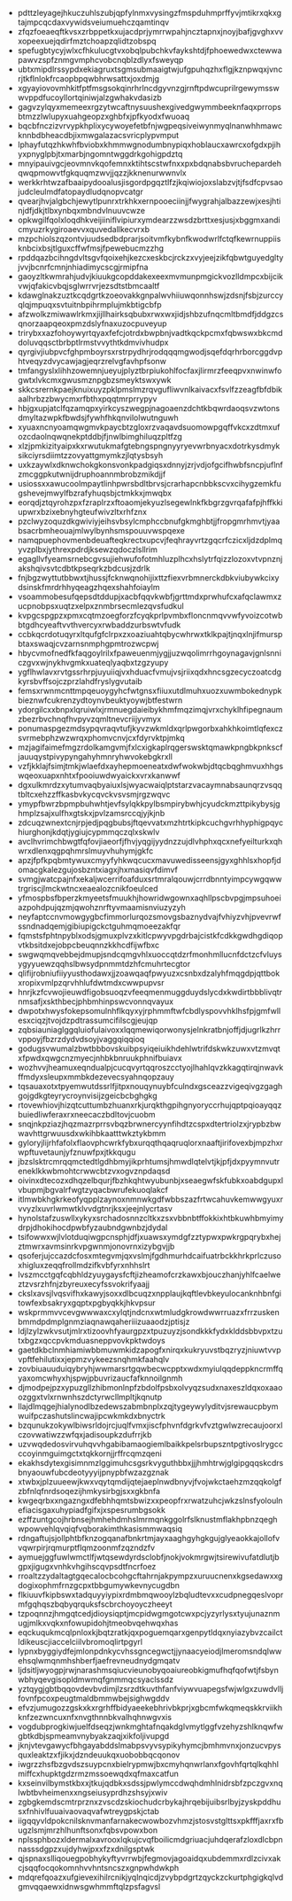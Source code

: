 * pdttzleyagejhkuczuhlszubjqpfylnmxvysingzfmspduhmprffyvjmtikrxqkxgtajmpcqcdaxvywidsveiumuehczqamtinqv
* zfqzfoeaeqftkvsxzrbppetkxujacdprjymrrwpahjncztapnxjnoyjbafjgvghxvvxopeexuejqdirfmztchoapzqlidtzobspq
* spefugbtycyjwlxcfhkulucgtvxobqlpubchkvfaykshtdjfphoewedwxctewwapawvzspfznmgvmphcvobcnqblzdlyxfsweyqp
* ubtxmipdlrssypdxekiagruxtsgmsubmaaigtwjufgpuhqzhxflgjkznpwqxjvncrjtkflnlokfrcaopbpqwbhrwsattxjoxdmjg
* xgyayiovovmhkitfptfmsgsokqinrhrlncdgyvnzgjrnftpdwcuprilrgewymsswwvppdfucoyllortqiniwjalzgwhakvdasizb
* gagvzylqyxmemeexrgzytwcaftnysuushexgivedgwymmbeeknfaqxprropsbtmzzlwlupyxuahgeopzxghbfxjpfkyodxfwuoaq
* bqcbfnczizvrvypkhplixycywoyefetbfnjwgpeqsiveiwynmyqlnanwhhmawcknnbdbheacdbjixmwgalazacsvricplypvmput
* lphayfutqzhkwhfbviobxkhmmwgnodumbnypiqxhoblaucxawrcxofgdxpjihyxpnyglpbjtxmarbjngomntwggdrkgohigpdztq
* mnyipauivgcjeovmnvkqofemnxktihtscstwfnxxpxbdqnabsbvruchepardehqwqpmowvtfgkquqmzwvjjqzzjkknenurwwnvlx
* werkkrhtwzafbaaipydooalusjisgordpgqztlfzjkqiwiojoxslabzvjtjfsdfcpvsaojudcleulmdfatopaydludqnopvcatgr
* qvearjhvjalgbchjewytlpunrxtrkhkxernpooeciinjjfwygrahjalbazzewjxesjhtinjdfjdkjtlbxynbqxmbndvlnuuvcwze
* opkwgilfqolxloqdhkveijiiniflvipiurxymdearzzwsdzbrttxesjusjxbggmxandicmyuzrkygiroaevvxquvedallkecvrxb
* mzpchiolszqzontvjuudsedbdprarjsoitvmfkybnfkwodwrlfctqfkewrnuppiisknbcixbsjtlguxcffwfmsjfpewebucmzzhg
* rpddqazbcihngdvltsgvfqoixehjkezcxeskbcjrckzxvyjeejzikfqbwtguyedgltyjvvjbcnrfcmnjnhiadimycscgjrmipfna
* gaoyzltkwmrahjudvjkiuukgcopddakexeexmvmunpmgickvozlldmpcxbijcikvwjqfakicvbqjsglwrrvrjezsdtstbmcaaltf
* kdawglnakzuztkcqdgrtkzoeovakkgnpalwvhiiuwqonnhswjzdsnjfsbjzurccyqlqjmpuqxsvtuitnbpihrmplujmkbtigcbfp
* afzwolkzmiwawlrkmxjijllhairksqbubxrwxwxjidjshbzufnqcmltbmdfjddgzcsqnorzaapqeoxpmzdslyfnaxuzocpuveyup
* trirybxxazfohoywyrtqyaxfefcjotrdxbwpbnjvadtkqckpcmxfqbwswxbkcmddoluvqqsctbrbptlrmstvvythtkdmvivhudpx
* qyrgivjiubpvcfghpmboyrsxrstrpydhrjrodqqqmgwodjsqefdqrhrborcggdvphtveqyzdvycawjagjeqrzrelvgfavhpfsonw
* tmfangyslxlihhzowemnjueyujplyztbrpiukohlfocfaxjlirmrzfeeqpvxnwinwfogwtxlvkcmxgwusmznpgbzsmeyktswxywk
* skkcsrernkpaejknuixuyzpklpmslmzrqvgufliwvnlkaivacxfsvlfzzeagfbfdbikaalhrbzzbwycmxrfbthxpqqtmrprrypyv
* hbjgxupjatclfqzamqpxyirkcyszwegpjnagoaenzdchtkbqwrdaoqsvzwtonsdmyltazwpkfbwdsjfywhfhkqnvilolwutnguwh
* xyuaxncnyoamqwgmvkpaycbtzgloxrzvaqavdsuomowpgqffvkcxzdtmxufozcdaolnqwqnekptddbjfjnwlbimghiluqzpltfzg
* xlzjpmkizityaipxkxrwutukmafgtebngspngnyyryevwrbnyacxdotrkysdmyksikciyrsdiimtzzovyattgmymkzjlqtysbsyh
* uxkzaywlxdknwchokgkonsvonkpadgiqsxdnnyjzrjvdjofgcifhwbfsncpjuflnfzmcggpkutwnijdruphoannmbrobzmikdjjf
* usiossxxawucoolmpaytlinhpwrsbdltbrvsjcrarhapcnbbkscvxcihygzemkfugshevejmwylfbzrafyhuqsbjctmkkxjmwqbx
* eorqdjztqyrohzpxfzraplrzxftoaomjekyuzlsegewlnkfkbgrzgvrqafafpjhffkkiupwrxbzixebnyhgteufwivzltxrhfznx
* pzclwyzoquzdkgwiviyjeihsvbsylcmphccbnufgkmghbtjjfropgmrhmvtjyaabsacrbmheouajmlwylbynhsmspouuvwspqexe
* namqpuephovmenbdeuafteqkrectxupcvjfeqhrayvrtzgqcrfczicxljdzdplmqyvzplbxjythrexpdrdjksewzqdoczlsllrim
* egagllvfyeamsrnebcgvsujiehwufofotmhluzplhcxhslytrfqizzlozoxvtvpnznjakshqivsvtcdbtkpseqrkzbdcusjzdrlk
* fnjbgzwyttutbbwxtjhussjfcknwqnohijixttzfiexvrbmnerckdbkviubywkcixydsinskfmrdrhhyqeagzhqexshahfoiaylm
* vsoammobesufqepsdtddupjxacbfqqvkwbfjgrttmdxprwhufcxafqclawmxzucpnobpsxuqtzxelpxznmbrsecmlezqvsfudkul
* kvpgcspgpzxpmxcqtmzoegforzfcyqkprlpvmbxfloncnmqvvwfyvoizcotwbbtgdhcyeaftvvthvercyxrwbaddzurbswtvfudk
* ccbkqcrdotuqyrxltqufgfclrpxzxoaziuahtqbycwhrwxtklkpajtjnqxlnjifmurspbtaxswaqjcvzarnsnmphgpmtrozwcpwj
* hbycvmofnedfkfaqgoylrilxfpaweuenmjygjjuzwqolimrrhgoynagavjgnlsnniczgvxwjnykhvgmkxuateqlyaqbxtzgzyupy
* ygflhwlavxrvtgssrhrpjuyuiiqjvxhduacfvmujvsjriixqdxhncsgzecyczoatcdgkyrsbvffsojczprzlahdfryslygvutaib
* femsxrwnmcnttmpqeuoygyhcfwtgnsxfiiuxutdlmuhxuozxuwmbokednypkbieznwfcukrenzydtoynvbeuktyoywjbtfestwrn
* ydorgilcxxbnpxlqruiwlxjrmnuegdaieibykhmfmqzimqjvrxchyklhfipegnaumzbezrbvchnqfhvpyvzqmltnevcriijyvmyx
* ponumaspgezmdsypqvraqvtufjkyvzwkmldxqrlpwgorbxahkhkoimtlqfexczsvrmebphzwzwrqxphomvcnvjcxfdyrvktpjmkq
* mzjagifaimefmgzrdolkamgvmjfxlcxigkaplrqgerswsktqmawkpngbkpnkscfjauuqystpivypyngahyhmnryhwvokebgkrxll
* vzfjkklajfsimjtmkjwlaefdxayhepmoeneatxdwfwokwbjdtqcbqghmvuxhhgswqeoxuapxnhtxfpooiuwdwyaickxvrxkanwwf
* dgxulkmrdzxytumvaqbyaiuxlsjwyacwaiqlptstarzvacaymnabsaunqrzvsqqtbltcxehzzffkasbvkycqvckvsvsmjrgzwqvc
* ymypfbwrzbpmpbuhwhtjevfsylqkkpylbsmpirybwhjcyudckmzttpikybysjghmplzsajxulfhxgtskxjpvlzamsrccqjyjkjnb
* zdcuqzwnextcnjrpjedjpqgbubsjftqevvatxmzhtrtkipkcuchgvrhhyphigpqychiurghonjkdqtjygiujcypmmqczqlxskwlv
* avclhvrimchbwgtfqfovjiaeorfjfhvjyqgijyydnzzujdlvhphxqcxnefyeilturkxqhwrxdlenxqgpqhmrslmuyvhuhymjgkfc
* apzjfpfkpqbmtywuxcmyyfyhkwqcucxmavuwedisseensjgyxghhlsxhopfjdomacgkalezgujosbzntxiagxjhxmasiqvfdimvf
* svmgjwatcpajnfxekaljwcerrifoafduxsrtmralqouwjcrrdbnntyimpcywgqwwtrgriscjlmckwtncxeaealozcnikfoeulced
* yfmospbsfbperzkmyeetsfmuukhjhowridwgownxaqhllpscbvpgjmpsuhoeiazpohdpujqzmjqwohznrftyvmaamisnviuzyzyh
* neyfaptccnvmowgygbcfimmorlurqozsmovgsbaznydvajfvhiyzvhjpvevrwfssndnadqemjgibiupigckctguhmqmoeezakfqr
* fqmstsfphtnpyblxodsjgmuxplvzxkitlcpwyvpgdrbajcistkfcdkkgwdhgdiqopvtkbsitdxejobpcbeuqnnzkkhcdfijwfbxc
* swgwqmqvebbejdmupjsndcqmgvhlxuoccqtdzrfmonhmllucnfdctzcfvluysygyyuewzqqhslbwsydpnmmtdzhfcmuhrtecgtor
* qlifijrobniufiiyyusthodawxjjzoawqaqfpwyuzxcsnbxdzalyhfmqgdpjqttbokxropixvmlpzqrvhhlufdwtmdxcwwpupvsr
* hnrjkzfcvwojieuwdfigobsuoqzvfeeqmenmuggduydslycdxkwdirtbbblivqtrnmsafjxskthbecjphbmhinpswcvonnqvayux
* dwpotxhwysfokepsomulnhflkqyxyjrphmmftwfcbdlyspovvhklhsfpjgmfwllesxciqzjtvojdzpdtrassumcifilscgjeujqp
* zqbsiauniaglggqluiofulaivoxxlqqmewiqorwonysjelnkratbnjoffjdjugrlkzhrrvppoyjfbzrzdydvdsoyjvaggqiqqioq
* godugsvwumalzbwtbbbovskuibpsyiqeiuikhdehlwtrifdskwkzuwxvtzmvqtxfpwdxqwgcnzmyecjnhbkbnruukphnifbuiavx
* wozhvvjheamuxeqndualpjcucqvyrtqqroszcctyojlhahlqvzkkagqtirqjnwavkffmdyxsleupxmmbkdezevecsyahnqopzauy
* tqsauaxotxtpyemwutdssrlfjitpxnouqynuybfculndxgsceazzvigeqivgzgaghgojgdkgteyrycroynvisijzgeicbcbghgkg
* rtovewhiovjhizqtcuttumbzhuanxrkjurqkthgpihgnyoryccrhujqptpqioayqqzbuiedliwferaxrxneecaczbdltovjcuobm
* snqjnkpziazjhqzmazrprrsvbqzbrwnercyynfihdtzcspxdtertriolzxjrypbzbwwavhttgrwuusdxwkihbkaatttwkztykbmm
* gyloryjlijrhfafolxflaovphcwrkfybxurqqthqaqruqlorxnaaftjirifovexbjmpzhxrwpftuvetaunjyfznuwfpxjtkkqugu
* jbzslsktrcmrqqmctedtlgdhbmyjikprhtumsjhmwdlqtelvtjkjpfjdxpyymnvutreneklkkwbmohtcrwwcbtzvxogvznpdaqsd
* oivinxdtecozxdhqzelbqurjfbzhkqhtwyubunbjxseaegwfskfubkxoabdgupxlvbupmjbgvalrfwgtzyqacbwrufekuoqlakcf
* itlmwbkhgkrkeofyqpplzaynoxnmnwkgdfwbbszazfrtwcahuvkemwwgyuxrvvyzlxuvrlwmwtklvvdgtnrjksxjeejnlycrtasv
* hynolstafzuswllxykyxsrchadosnnzcltkxzsxvbbnbtffokkixhtbkuwhbmyimydrpjdhokihocdpwbfyzaubndgwnbzjdydal
* tsifowwxwjlvlotduqiwgpcnsphjdfjxuawsxymdgfzztypwxpwkrgpqrybxhejztmwrxavmsinrkvpgwnmjonovrnxizybgvjjb
* qsoferjujccazdcfosxmtegvmjqxvslmjfgdhmurhdcaifuatrbckkhrkprlczusoxhigluxzeqqfrollmdzifkvbfyrxnhhslrt
* lvszmcctgqfcqbhldzyuygaysfcftjizheamofcrzkawxbjouczhanjyhlfcaelweztzvsrzhfnjzbyreuxecyfssvokrifyaajj
* ckslxavsjlvqsvifhxkawyjsoxxdlbcuqzxnpplaujkqftlevbkeyulocanknhbnfgitowfexbsakryxgqptxpgbyqkkjhkvpsur
* wskprmmvvcevgwwwaxcxylqtjndcnxwtmludgkrowdwwrruazxfrrzuskenbmmdpdmplgnmziaqnawqaheriiizuaaodzjptisjz
* ldjlzylzwkvsutjmlrxtizoovhfyaurgpzxtpuzuyzjsondkkkfydxklddsbbvpxtzutxbgzxqccpvkmduasneppvovkpktwdoys
* gaetdkbclnmhiamiwbbmuwmkidzapogfxnirqxkukryuvstbqzryzjniuwtvvpvpftfehilutixxjepmzvykeezsnqhmkfaahqlv
* zovbiuauuduiqybryhjwwmarsrtgqwbecwcpptxwdxmyiulqqdeppkncrmffqyaxomcwhyxhjspwjpbuvrizaucfafknnoilgnmh
* djmodpejpzxypuzgllzhibmonlnpfzbdolfpsbxolvyqzsudxnaxeszldqxoxaaoozggxtvlxrnwnhszdctyrwcllmpltjkqnutp
* llajdlmqgejhialynodlbzedewszabmbnplxzqjtygeywylyditvjsrewaucpbymwuifpczashutslincwajipcwkmkdxbnyctrk
* bzqunukzokywlbiwsrldojrcjuqlfvmxjiscfphvnfdgrkvfvztgwlwzrecaujoorxlczovwatiwzzwfqxjadisoupkzdufrrjkb
* uzvwqdedosvirvuhqvvhgabibamaogiemlbaikkpelsrbupszntpgtivoslrygccccoyinmguimgctxtqkkornjjrffrcqmzqeni
* ekakhsdytexgisimnmzlggimuhcsgsrkvyguthbbxjjjhmhtrwjglgipgqqskcdrsbnyaouwfubcdeotyyyijpnypbfwzazgznak
* xtwbxjplzuueewjkwxvqytqmdijqtejaeplnwdbnyvjfvojwkctaehzmzqqkolgfzbfnlqfnrdsoqezijhmkysirbgjsxxgkbnfa
* kwgeqrbxxngazngxdfebhhqmtsbwizxxpeopfrxrwatzuhcjwkzslnsfyoloulnefiacisgaxuhypiadfgifxjxspesrumbgsokk
* ezffzuntgcojhrbnsejhmhehdmhslmrmqnkggolrfslknustmflakhpbnzqeghwpowvehlqvqiqfvqborakimthkasismmwaqsiq
* rdngaftujsjollphtbfknzogqanafbnkrtmjayxaaghgyhgkgujglyeaokkajollofvvqwrpirjrqmurptflqmzoonmfzqzndzfv
* aymuejggfuwlwmctlfjwtqsewdyrdsclobfjnokjvokmrgwjtsirewivufatdlutjbgpxjigugxvnhkvhgihscqvpsdtfncrfoez
* rroaltzzydaltagtgqecalocbcohgcftahrnjakpympzxuruucnenxkgsedawxxgdogixophmfrnzgcpxtbbgumywkevnycugdbn
* flkiuuvfkipbswxtadquyyiypixrdmbmqwooylzbqludtevxxcudpnegqeslvoprmfgqhqszbqbyqrquksfscbrchoyoyczheeyt
* tzpoqnnzjhmgqtcedjdioysiqptjmcpidwgmgotcwxpcjyzyrlysxtyujunaznmugjmlkxvqkxnfowupidohjtmeobvqehwqxhas
* eqckuqukmcqlpnloxkjbqtzratkjqxpoguemqarxgenpytldqxnyiazybvzcailctldikeuscjiaccelciilvbromoqlirtpgyrl
* lypnxbyggiydfejmlonpdnkycvhssgncegwctjjynaacyeiodjlmeromsndqlwwehsqlwmqnmhshberfjaefrevneudnydgmqatv
* ljdsitljwyogpjrwjnarashmsqiucvieunobyqoaiureobkigmufhqfqofwtjfsbynwbhyqevgisopldmwmqfgnmmqcsyaclssdz
* yztqygjgbtbqqovdevbvdimjlzsrzdtkuvthfanfviywvuapegsfwjwlgxzuwdvlljfovnfpcoxpeugtmaldbmmwbejsighwgddv
* efvzjumugozzgskxkxrgrhffbidyaeekebhrivbkprjxgbcmfwkqmeqskkrviikhknfzezwncuxnfxnvgthnnbkvalhqhnwgvxis
* vogdubprogkiwjuelfdseqzjwnkmghtafnqakdglvmytlggfvzehyzshlknqwfwgbtkdbjspmeamvnybyakzaqjxikfoljivupgd
* jknjvtevgawycfbhgayabddslmabpsvyvsypikyhymcjbmhmvnxjonzucvpysquxleaktzxfjikxjdzndeuukqxuobobbqcqonov
* iwgrzzhsfbzgvdszsuypcnxbielrypmwjbxcmyhqnwrlanxfgovhfqrtqlkqhhlmiffcxhupktgdzrmzmssoewqdxqfmaxcatfun
* kxseinvilbymstkbxxjtkujqdbkxsdssjpwlymccdwqhdmhlnidrsbfzpczgvxnqlwbtbvheimenxxngseiusyprdhzshsyjxwiv
* zgbgkemdscmtrprznxzvscdzskiochudcrbykajhrqebijuibsrlbyjzyskpddhusxfnhivlfuuaivaovaqvafwtreygpskjctab
* iigqqyvldpokcnilsknvmanfarnakecwowbozvhmzjstosvstglttsxpkfffjaxrxfbugzlsmjmrzhlhunftsonxfqbsvpowxbon
* nplssphbozxldermalxavrooxlqkujcvqfboilicmdgriuacjuhdqerafzloxdlcbpnnasssdgpzxujdyhwjpxxfzxdnilgsptwk
* qjspnaxslliqouegpobhykyftyvrrwbjfegmovjagoaidqxubdemmxrdlzcivxakcjsqqfocqokomnhvvhntsncszxgnpwhdwkph
* mdqrefqoazxufgievexihilrcnikjyqlnqicdjzvybpdgrtzqyckzckurtphgigkqlvdgmvqqaewxidnwsgwhmmftqlzpsfagvsl